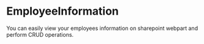 # EmployeeInformation
You can easily view your employees information on sharepoint webpart and perform CRUD operations.
